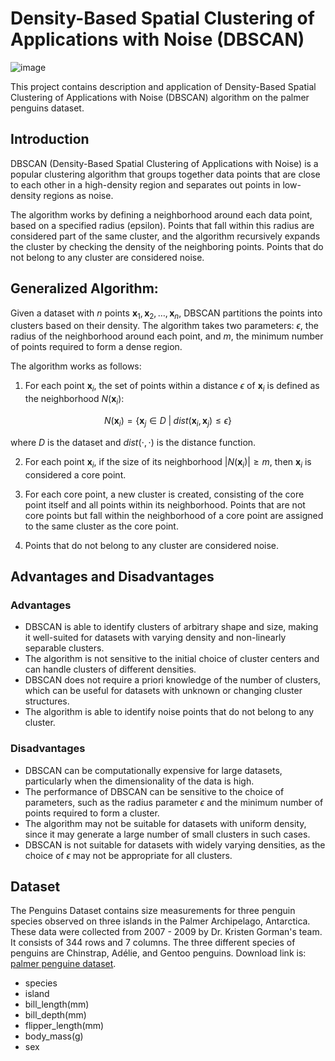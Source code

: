 # Density-Based Spatial Clustering of Applications with Noise (DBSCAN)

![image](https://user-images.githubusercontent.com/120424457/233853938-c4b03b0b-88be-4725-a06a-1d93aa89a7ca.png)

This project contains description and application of Density-Based Spatial Clustering of Applications with Noise (DBSCAN) algorithm on the palmer penguins dataset.

## Introduction
DBSCAN (Density-Based Spatial Clustering of Applications with Noise) is a popular clustering algorithm that groups together data points that are close to each other in a high-density region and separates out points in low-density regions as noise.

The algorithm works by defining a neighborhood around each data point, based on a specified radius (epsilon). Points that fall within this radius are considered part of the same cluster, and the algorithm recursively expands the cluster by checking the density of the neighboring points. Points that do not belong to any cluster are considered noise.

## Generalized Algorithm: 

Given a dataset with $n$ points $\mathbf{x}_1, \mathbf{x}_2, \dots, \mathbf{x}_n$, DBSCAN partitions the points into clusters based on their density. The algorithm takes two parameters: $\epsilon$, the radius of the neighborhood around each point, and $m$, the minimum number of points required to form a dense region.

The algorithm works as follows:

1. For each point $\mathbf{x}_i$, the set of points within a distance $\epsilon$ of $\mathbf{x}_i$ is defined as the neighborhood $N(\mathbf{x}_i)$:

$$ \begin{equation}
N(\mathbf{x}_i) = \{\mathbf{x}_j \in D \; | \; dist(\mathbf{x}_i, \mathbf{x}_j) \leq \epsilon\}
\end{equation} $$


where $D$ is the dataset and $dist(\cdot, \cdot)$ is the distance function.

2. For each point $\mathbf{x}_i$, if the size of its neighborhood $|N(\mathbf{x}_i)| \geq m$, then $\mathbf{x}_i$ is considered a core point. 

3. For each core point, a new cluster is created, consisting of the core point itself and all points within its neighborhood. Points that are not core points but fall within the neighborhood of a core point are assigned to the same cluster as the core point.

4. Points that do not belong to any cluster are considered noise.

## Advantages and Disadvantages

### Advantages

- DBSCAN is able to identify clusters of arbitrary shape and size, making it well-suited for datasets with varying density and non-linearly separable clusters.
- The algorithm is not sensitive to the initial choice of cluster centers and can handle clusters of different densities.
- DBSCAN does not require a priori knowledge of the number of clusters, which can be useful for datasets with unknown or changing cluster structures.
- The algorithm is able to identify noise points that do not belong to any cluster.

### Disadvantages

- DBSCAN can be computationally expensive for large datasets, particularly when the dimensionality of the data is high. 
- The performance of DBSCAN can be sensitive to the choice of parameters, such as the radius parameter $\epsilon$ and the minimum number of points required to form a cluster.
- The algorithm may not be suitable for datasets with uniform density, since it may generate a large number of small clusters in such cases.
- DBSCAN is not suitable for datasets with widely varying densities, as the choice of $\epsilon$ may not be appropriate for all clusters.


## Dataset
The Penguins Dataset contains size measurements for three penguin species observed on three islands in the Palmer Archipelago, Antarctica. These data were collected from 2007 - 2009 by Dr. Kristen Gorman's team. It consists of 344 rows and 7 columns. The three different species of penguins are Chinstrap, Adélie, and Gentoo penguins. Download link is: [palmer penguine dataset](https://www.kaggle.com/datasets/parulpandey/palmer-archipelago-antarctica-penguin-data).
* species
* island
* bill_length(mm)
* bill_depth(mm)
* flipper_length(mm)
* body_mass(g)
* sex
